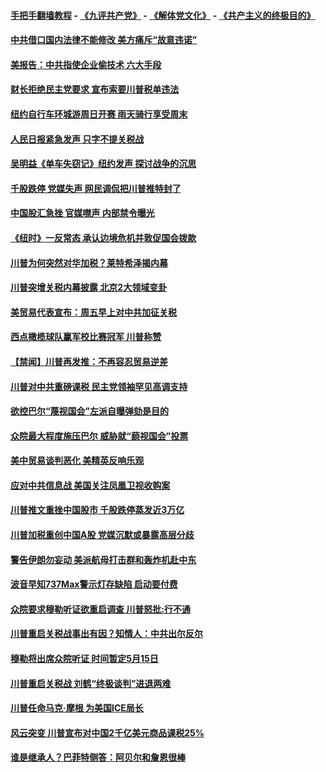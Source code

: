 #### [手把手翻墙教程](https://github.com/gfw-breaker/guides/wiki) -  [《九评共产党》](https://github.com/gfw-breaker/9ping.md?t=05071837) - [《解体党文化》](https://github.com/gfw-breaker/jtdwh.md?t=05071837) - [《共产主义的终极目的》](https://github.com/gfw-breaker/gczydzjmd.md?t=05071837)

#### [中共借口国内法律不能修改 美方痛斥“故意违诺”](../pages/prog203/a102572923.md?t=05071837) 

#### [美报告：中共指使企业偷技术 六大手段](../pages/prog203/a102572924.md?t=05071837) 

#### [财长拒绝民主党要求 宣布索要川普税单违法](../pages/prog203/a102572903.md?t=05071837) 

#### [纽约自行车环城游周日开赛 雨天骑行享受周末](../pages/prog203/a102571542.md?t=05071837) 

#### [人民日报紧急发声 只字不提关税战](../pages/prog203/a102572612.md?t=05071837) 

#### [吴明益《单车失窃记》纽约发声 探讨战争的沉思](../pages/prog203/a102572556.md?t=05071837) 

#### [千股跌停 党媒失声 网民调侃把川普推特封了](../pages/prog203/a102572514.md?t=05071837) 

#### [中国股汇急挫 官媒噤声 内部禁令曝光](../pages/prog203/a102572462.md?t=05071837) 

#### [《纽时》一反常态 承认边境危机并敦促国会拨款](../pages/prog203/a102572384.md?t=05071837) 

#### [川普为何突然对华加税？莱特希泽揭内幕](../pages/prog203/a102572414.md?t=05071837) 

#### [川普突增关税内幕披露 北京2大领域变卦](../pages/prog203/a102572348.md?t=05071837) 

#### [美贸易代表宣布：周五早上对中共加征关税](../pages/prog203/a102572282.md?t=05071837) 

#### [西点橄榄球队赢军校比赛冠军 川普称赞](../pages/prog203/a102572284.md?t=05071837) 

#### [【禁闻】川普再发推：不再容忍贸易逆差](../pages/prog203/a102572275.md?t=05071837) 

#### [川普对中共重磅课税 民主党领袖罕见高调支持](../pages/prog203/a102572234.md?t=05071837) 

#### [欲控巴尔“蔑视国会”左派自曝弹劾是目的](../pages/prog203/a102572261.md?t=05071837) 

#### [众院最大程度施压巴尔 威胁就“藐视国会”投票](../pages/prog203/a102572260.md?t=05071837) 

#### [美中贸易谈判恶化 美精英反响乐观](../pages/prog203/a102572183.md?t=05071837) 

#### [应对中共信息战 美国关注凤凰卫视收购案](../pages/prog203/a102572201.md?t=05071837) 

#### [川普推文重挫中国股市 千股跌停蒸发近3万亿](../pages/prog203/a102571937.md?t=05071837) 

#### [川普加税重创中国A股 党媒沉默或暴露高层分歧](../pages/prog203/a102571777.md?t=05071837) 

#### [警告伊朗勿妄动 美派航母打击群和轰炸机赴中东](../pages/prog203/a102571770.md?t=05071837) 

#### [波音早知737Max警示灯存缺陷 启动要付费](../pages/prog203/a102571747.md?t=05071837) 

#### [众院要求穆勒听证欲重启调查 川普怒批:行不通](../pages/prog203/a102571746.md?t=05071837) 

#### [川普重启关税战事出有因？知情人：中共出尔反尔](../pages/prog203/a102571691.md?t=05071837) 

#### [穆勒将出席众院听证 时间暂定5月15日](../pages/prog203/a102571589.md?t=05071837) 

#### [川普重启关税战 刘鹤“终极谈判”进退两难](../pages/prog203/a102571646.md?t=05071837) 

#### [川普任命马克·摩根 为美国ICE局长](../pages/prog203/a102571594.md?t=05071837) 

#### [风云突变 川普宣布对中国2千亿美元商品课税25%](../pages/prog203/a102571534.md?t=05071837) 

#### [谁是继承人？巴菲特侧答：阿贝尔和詹恩很棒](../pages/prog203/a102571303.md?t=05071837) 

